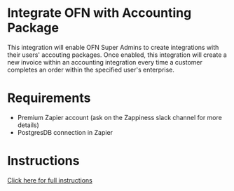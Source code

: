 # Integrate OFN with Accounting Package

This integration will enable OFN Super Admins to create integrations with their users' accouting packages. Once enabled, this integration will create a new invoice within an accounting integration every time a customer completes an order within the specified user's enterprise.

# Requirements
- Premium Zapier account (ask on the Zappiness slack channel for more details)
- PostgresDB connection in Zapier

# Instructions
[Click here for full instructions](https://docs.google.com/document/d/1i-bN3RBLcNruKMoiA4rk67G9kIT_dK0a5EXNgNfPN6c/edit)
